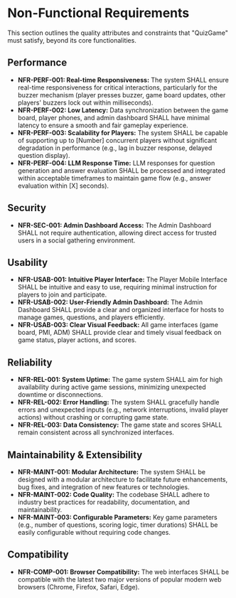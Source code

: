 # Non-Functional Requirements

This section outlines the quality attributes and constraints that "QuizGame" must satisfy, beyond its core functionalities.

## Performance

* **NFR-PERF-001: Real-time Responsiveness:** The system SHALL ensure real-time responsiveness for critical interactions, particularly for the buzzer mechanism (player presses buzzer, game board updates, other players' buzzers lock out within milliseconds).
* **NFR-PERF-002: Low Latency:** Data synchronization between the game board, player phones, and admin dashboard SHALL have minimal latency to ensure a smooth and fair gameplay experience.
* **NFR-PERF-003: Scalability for Players:** The system SHALL be capable of supporting up to [Number] concurrent players without significant degradation in performance (e.g., lag in buzzer response, delayed question display).
* **NFR-PERF-004: LLM Response Time:** LLM responses for question generation and answer evaluation SHALL be processed and integrated within acceptable timeframes to maintain game flow (e.g., answer evaluation within [X] seconds).

## Security

* **NFR-SEC-001: Admin Dashboard Access:** The Admin Dashboard SHALL not require authentication, allowing direct access for trusted users in a social gathering environment.

## Usability

* **NFR-USAB-001: Intuitive Player Interface:** The Player Mobile Interface SHALL be intuitive and easy to use, requiring minimal instruction for players to join and participate.
* **NFR-USAB-002: User-Friendly Admin Dashboard:** The Admin Dashboard SHALL provide a clear and organized interface for hosts to manage games, questions, and players efficiently.
* **NFR-USAB-003: Clear Visual Feedback:** All game interfaces (game board, PMI, ADM) SHALL provide clear and timely visual feedback on game status, player actions, and scores.

## Reliability

* **NFR-REL-001: System Uptime:** The game system SHALL aim for high availability during active game sessions, minimizing unexpected downtime or disconnections.
* **NFR-REL-002: Error Handling:** The system SHALL gracefully handle errors and unexpected inputs (e.g., network interruptions, invalid player actions) without crashing or corrupting game state.
* **NFR-REL-003: Data Consistency:** The game state and scores SHALL remain consistent across all synchronized interfaces.

## Maintainability & Extensibility

* **NFR-MAINT-001: Modular Architecture:** The system SHALL be designed with a modular architecture to facilitate future enhancements, bug fixes, and integration of new features or technologies.
* **NFR-MAINT-002: Code Quality:** The codebase SHALL adhere to industry best practices for readability, documentation, and maintainability.
* **NFR-MAINT-003: Configurable Parameters:** Key game parameters (e.g., number of questions, scoring logic, timer durations) SHALL be easily configurable without requiring code changes.

## Compatibility

* **NFR-COMP-001: Browser Compatibility:** The web interfaces SHALL be compatible with the latest two major versions of popular modern web browsers (Chrome, Firefox, Safari, Edge). 